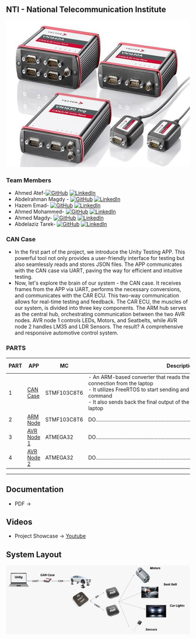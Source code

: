## NTI - National Telecommunication Institute


  <div align="center">
  <a href="">
    <img src="https://github.com/ahmedatef1496/NTI_GP_CAN_CASE/blob/main/pic/header.jpg" alt="Logo" width="800" height="400">
  </a>
  </div>
  

### Team Members
- Ahmed Atef-[![GitHub](https://img.shields.io/badge/github-%23121011.svg?style=flat&logo=github&logoColor=white)]() [![LinkedIn](https://img.shields.io/badge/linkedin-%230077B5.svg?style=flat&logo=linkedin&logoColor=white)]()
- Abdelrahman Magdy - [![GitHub](https://img.shields.io/badge/github-%23121011.svg?style=flat&logo=github&logoColor=white)](https://github.com/abdomagdy957) [![LinkedIn](https://img.shields.io/badge/linkedin-%230077B5.svg?style=flat&logo=linkedin&logoColor=white)](https://www.linkedin.com/in/abdelrahman-magdy-4a01bb199/)
- Hazem Emad-         [![GitHub](https://img.shields.io/badge/github-%23121011.svg?style=flat&logo=github&logoColor=white)](https://github.com/HardcoreBudget) [![LinkedIn](https://img.shields.io/badge/linkedin-%230077B5.svg?style=flat&logo=linkedin&logoColor=white)](https://www.linkedin.com/in/hazim-emad-46589a207/)
- Ahmed Mohammed-     [![GitHub](https://img.shields.io/badge/github-%23121011.svg?style=flat&logo=github&logoColor=white)](https://github.com/AhmedSheikh0) [![LinkedIn](https://img.shields.io/badge/linkedin-%230077B5.svg?style=flat&logo=linkedin&logoColor=white)]()
- Ahmed Magdy-        [![GitHub](https://img.shields.io/badge/github-%23121011.svg?style=flat&logo=github&logoColor=white)](http://Github.com/AhmedMagdy279) [![LinkedIn](https://img.shields.io/badge/linkedin-%230077B5.svg?style=flat&logo=linkedin&logoColor=white)](http://Linkedin.com/in/ahmed-magdy-dawam)
- Abdelaziz Tarek-    [![GitHub](https://img.shields.io/badge/github-%23121011.svg?style=flat&logo=github&logoColor=white)]() [![LinkedIn](https://img.shields.io/badge/linkedin-%230077B5.svg?style=flat&logo=linkedin&logoColor=white)]()

  
### CAN Case

- In the first part of the project, we introduce the Unity Testing APP. This powerful tool not only provides a user-friendly interface for testing but also seamlessly reads and stores JSON files. The APP communicates with the CAN case via UART, paving the way for efficient and intuitive testing.
- Now, let's explore the brain of our system - the CAN case. It receives frames from the APP via UART, performs the necessary conversions, and communicates with the CAR ECU. This two-way communication allows for real-time testing and feedback.
The CAR ECU, the muscles of our system, is divided into three key components. The ARM hub serves as the central hub, orchestrating communication between the two AVR nodes. AVR node 1 controls LEDs, Motors, and Seatbelts, while AVR node 2 handles LM35 and LDR Sensors. The result? A comprehensive and responsive automotive control system.  


### PARTS
| PART | APP              | MC           | Description                                                                                                                         | HEX File        |  
|------|------------------|--------------|-------------------------------------------------------------------------------------------------------------------------------------|-----------------|
| 1    | [CAN Case]()     | STMF103C8T6  |- An ARM-based converter that reads the CAN configuration over a UART   connection from the laptop <br>- It utilizes FreeRTOS to start sending and receiving CAN frames on the command <br>- It also sends back the final output of the test to be evaluated from the laptop| [hex]()         |
| 2    | [ARM Node]()     | STMF103C8T6  | DO..................................................................................................................................| [hex]()         |
| 3    | [AVR Node 1]()   | ATMEGA32     | DO..................................................................................................................................| [hex]()         |
| 4    | [AVR Node 2]()   | ATMEGA32     | DO..................................................................................................................................| [hex]()         |

---
## Documentation
- PDF -> []()


## Videos
- Project Showcase -> [Youtube]()
 
## System Layout
![system_layout](https://github.com/ahmedatef1496/NTI_GP_CAN_CASE/blob/main/pic/design.jpg)



